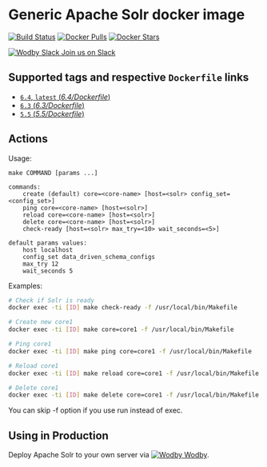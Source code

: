 # Generic Apache Solr docker image

[![Build Status](https://travis-ci.org/wodby/solr.svg?branch=master)](https://travis-ci.org/wodby/solr)
[![Docker Pulls](https://img.shields.io/docker/pulls/wodby/solr.svg)](https://hub.docker.com/r/wodby/solr)
[![Docker Stars](https://img.shields.io/docker/stars/wodby/solr.svg)](https://hub.docker.com/r/wodby/solr)

[![Wodby Slack](https://www.google.com/s2/favicons?domain=www.slack.com) Join us on Slack](https://slack.wodby.com/)

## Supported tags and respective `Dockerfile` links

- [`6.4`, `latest` (*6.4/Dockerfile*)](https://github.com/wodby/solr/tree/master/6.4/Dockerfile)
- [`6.3` (*6.3/Dockerfile*)](https://github.com/wodby/solr/tree/master/6.3/Dockerfile)
- [`5.5` (*5.5/Dockerfile*)](https://github.com/wodby/solr/tree/master/5.5/Dockerfile)

## Actions

Usage:
```
make COMMAND [params ...]

commands:
    create (default) core=<core-name> [host=<solr> config_set=<config_set>] 
    ping core=<core-name> [host=<solr>]
    reload core=<core-name> [host=<solr>]
    delete core=<core-name> [host=<solr>]
    check-ready [host=<solr> max_try=<10> wait_seconds=<5>]

default params values:
    host localhost
    config_set data_driven_schema_configs
    max_try 12
    wait_seconds 5
```

Examples:

```bash
# Check if Solr is ready
docker exec -ti [ID] make check-ready -f /usr/local/bin/Makefile

# Create new core1
docker exec -ti [ID] make core=core1 -f /usr/local/bin/Makefile

# Ping core1
docker exec -ti [ID] make ping core=core1 -f /usr/local/bin/Makefile

# Reload core1
docker exec -ti [ID] make reload core=core1 -f /usr/local/bin/Makefile

# Delete core1
docker exec -ti [ID] make delete core=core1 -f /usr/local/bin/Makefile
```

You can skip -f option if you use run instead of exec.

## Using in Production

Deploy Apache Solr to your own server via [![Wodby](https://www.google.com/s2/favicons?domain=wodby.com) Wodby](https://wodby.com).
